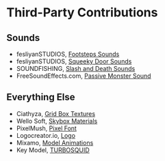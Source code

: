 # Third-Party Contributions
## Sounds
 - fesliyanSTUDIOS, [Footsteps Sounds](https://www.fesliyanstudios.com/royalty-free-sound-effects-download/footsteps-31)
 - fesliyanSTUDIOS, [Squeeky Door Sounds](https://www.fesliyanstudios.com/royalty-free-sound-effects-download/door-squeaking-50)
 - SOUNDFISHING, [Slash and Death Sounds](https://www.soundfishing.eu/sound-effect/fight)
 - FreeSoundEffects.com, [Passive Monster Sound](https://www.freesoundeffects.com/free-sounds/monster-sounds-10093/)
## Everything Else
 - Ciathyza, [Grid Box Textures](https://assetstore.unity.com/packages/2d/textures-materials/gridbox-prototype-materials-129127) 
 - Wello Soft, [Skybox Materials](https://assetstore.unity.com/packages/2d/textures-materials/sky/10-skyboxes-pack-day-night-32236) 
 - PixelMush, [Pixel Font](https://assetstore.unity.com/packages/2d/fonts/pixel-font-tripfive-64734)
 - Logocreator.io, [Logo](https://logocreator.io/)  
 - Mixamo, [Model Animations](https://www.mixamo.com/)
 - Key Model, [TURBOSQUID](https://www.turbosquid.com/3d-models/old-key-3ds-free/1099143)